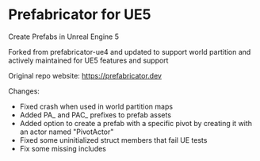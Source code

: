 Prefabricator for UE5
=====================

Create Prefabs in Unreal Engine 5

Forked from prefabricator-ue4 and updated to support world partition and actively maintained for UE5 features and support

Original repo website: https://prefabricator.dev

Changes:
- Fixed crash when used in world partition maps
- Added PA_ and PAC_ prefixes to prefab assets
- Added option to create a prefab with a specific pivot by creating it with an actor named "PivotActor"
- Fixed some uninitialized struct members that fail UE tests
- Fix some missing includes

